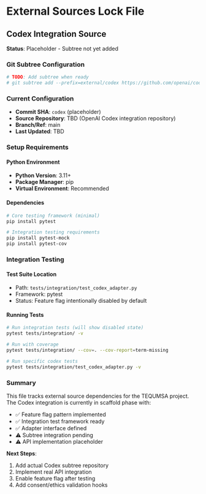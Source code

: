 # External Sources Lock File

## Codex Integration Source

**Status**: Placeholder - Subtree not yet added

### Git Subtree Configuration
```bash
# TODO: Add subtree when ready
# git subtree add --prefix=external/codex https://github.com/openai/codex-integration main --squash
```

### Current Configuration
- **Commit SHA**: `codex` (placeholder)
- **Source Repository**: TBD (OpenAI Codex integration repository)
- **Branch/Ref**: main
- **Last Updated**: TBD

### Setup Requirements

#### Python Environment
- **Python Version**: 3.11+
- **Package Manager**: pip
- **Virtual Environment**: Recommended

#### Dependencies
```bash
# Core testing framework (minimal)
pip install pytest

# Integration testing requirements
pip install pytest-mock
pip install pytest-cov
```

### Integration Testing

#### Test Suite Location
- Path: `tests/integration/test_codex_adapter.py`
- Framework: pytest
- Status: Feature flag intentionally disabled by default

#### Running Tests
```bash
# Run integration tests (will show disabled state)
pytest tests/integration/ -v

# Run with coverage
pytest tests/integration/ --cov=. --cov-report=term-missing

# Run specific codex tests
pytest tests/integration/test_codex_adapter.py -v
```

### Summary

This file tracks external source dependencies for the TEQUMSA project. The Codex integration is currently in scaffold phase with:

- ✅ Feature flag pattern implemented
- ✅ Integration test framework ready
- ✅ Adapter interface defined
- ⚠️ Subtree integration pending
- ⚠️ API implementation placeholder

**Next Steps**:
1. Add actual Codex subtree repository
2. Implement real API integration
3. Enable feature flag after testing
4. Add consent/ethics validation hooks